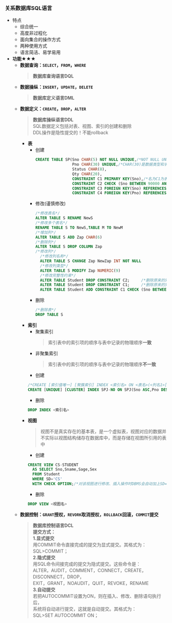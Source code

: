### 关系数据库SQL语言
  + 特点
    + 综合统一
    + 高度非过程化
    + 面向集合的操作方式
    + 两种使用方式
    + 语言简洁、易学易用
  + **功能**★★★
    + **数据查询：`SELECT`，`FROM`，`WHERE`**
      > **数据库查询语言DQL**
    + **数据操纵：`INSERT`，`UPDATE`，`DELETE`**
      > **数据库定义语言DML**<br>
    + **数据定义：`CREATE`，`DROP`，`ALTER`**
      > **数据库操纵语言DDL**<br>
        SQL数据定义包括对表、视图、索引的创建和删除<br>
        DDL操作是隐性提交的！不能rollback <br>
      + **表**
        + 创建
          ```SQL
          CREATE TABLE SP(Sno CHAR(5) NOT NULL UNIQUE,/*NOT NULL UNIQUE是列级完整性约束条件*/
                          Pno CHAR(30) UNIQUE,/*CHAR(30)是数据类型和长度*/
                          Status CHAR(8),
                          Qty CHAR(20),
                          CONSTRAINT C1 PRIMARY KEY(Sno),/*名为C1为表级完整性约束条件,因为已经在表约束条件中约定Sno为主键，所以NOT NULL UNIQUE可以省略*/
                          CONSTRAINT C2 CHECK (Sno BETWEEN 90000 AND 999999)/*名为C2表级完整性约束条件,自定以约束条件*/
                          CONSTRAINT C3 FOREIGN KEY(Sno) REFERENCES S(Sno),/*名为C3表级完整性约束条件*/
                          CONSTRAINT C4 FOREIGN KEY(Pno) REFERENCES P(Pno));/*名为C4为表级完整性约束条件*/
          ```
        + 修改(谨慎修改)
          ```SQL
          /*修改表名*/
          ALTER TABLE S RENAME NewS
          /*修改多个表名*/
          RENAME TABLE S TO NewS,TABLE M TO NewM
          /*增加列*/
          ALTER TABLE S ADD Zap CHAR(6)
          /*删除列*/
          ALTER TABLE S DROP COLUMN Zap
          /*修改列*/
            /*修改列名称*/
            ALTER TABLE S CHANGE Zap NewZap INT NOT NULL
            /*修改列类型*/
            ALTER TABLE S MODIFY Zap NUMERIC(9)
            /*修改完整性约束*/
            ALTER TABLE Student DROP CONSTRAINT C2;     /*删除原来的完整性约束命名子句C2*/
            ALTER TABLE Student DROP CONSTRAINT C1;     /*删除原来的完整性约束命名子句C1，重定义C1*/
            ALTER TABLE Student ADD CONSTRAINT C1 CHECK (Sno BETWEEN 20000 AND 30000),
          ```
        + 删除
          ```SQL
          /*删除表*/
          DROP TABLE S
          ```
      + **索引**
        + 聚集索引
          > 索引表中的索引项的顺序与表中记录的物理顺序**一致**
        + 非聚集索引
          > 索引表中的索引项的顺序与表中记录的物理顺序**不一致**
        + 创建
        ```SQL
        /*CREATE [索引值唯一] [聚簇索引] INDEX <索引名> ON <表名>(<列名1>[次序][,<列名2>[次序]]...)*/
        CREATE [UNIQUE] [CLUSTER] INDEX SPJ-NO ON SPJ(Sno ASC,Pno DESC,JNO ASC)
        ```
        + 删除
        ```SQL
        DROP INDEX <索引名>
        ```
      + **视图**
        > 视图不是真实存在的基本表，是一个虚拟表，视图对应的数据并不实际以视图结构储存在数据库中，而是存储在视图所引用的表中
        + 创建
        ```SQL
        CREATE VIEW CS-STUDENT
          AS SELECT Sno,Sname,Sage,Sex
          FROM Student
          WHERE SD='CS'
          WITH CHECK OPTION;/*对该视图进行修改、插入操作时DBMS会自动加上SD='CS'的条件，保证该视图中只有计算机系的学生*/
        ```
        + 删除
        ```SQL
        DROP VIEW <视图名>
        ```
    + **数据控制：`GRANT`授权，`REVORK`取消授权，`ROLLBACK`回滚，`COMMIT`提交**
      > **数据库控制语言DCL**<br>
        **提交方式：**<br>
        **1.显式提交**<br>
          用COMMIT命令直接完成的提交为显式提交。其格式为：<br>
          SQL>COMMIT；<br>
        **2.隐式提交**<br>
          用SQL命令间接完成的提交为隐式提交。这些命令是：<br>
          ALTER，AUDIT，COMMENT，CONNECT，CREATE，DISCONNECT，DROP，<br>
          EXIT，GRANT，NOAUDIT，QUIT，REVOKE，RENAME<br>
        **3.自动提交**<br>
          若把AUTOCOMMIT设置为ON，则在插入、修改、删除语句执行后，<br>
          系统将自动进行提交，这就是自动提交。其格式为：<br>
          SQL>SET AUTOCOMMIT ON；<br>
 
    
 
